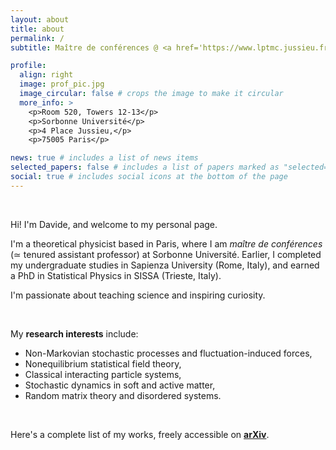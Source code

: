 ```yaml
---
layout: about
title: about
permalink: /
subtitle: Maître de conférences @ <a href='https://www.lptmc.jussieu.fr/users/venturelli'>LPTMC</a>, Sorbonne Université (Paris, France)

profile:
  align: right
  image: prof_pic.jpg
  image_circular: false # crops the image to make it circular
  more_info: >
    <p>Room 520, Towers 12-13</p>
    <p>Sorbonne Université</p>
    <p>4 Place Jussieu,</p>
    <p>75005 Paris</p>

news: true # includes a list of news items
selected_papers: false # includes a list of papers marked as "selected={true}"
social: true # includes social icons at the bottom of the page
---
```


<p>&nbsp;</p>
Hi! I'm Davide, and welcome to my personal page.

I'm a theoretical physicist based in Paris, where I am <i>maître de conférences</i> (&simeq; tenured assistant professor) at Sorbonne Université. Earlier, I completed my undergraduate studies in Sapienza University (Rome, Italy), and earned a PhD in Statistical Physics in SISSA (Trieste, Italy). 

I'm passionate about teaching science and inspiring curiosity.

<p>&nbsp;</p>
<p>My <strong>research interests</strong> include:</p>
<ul>
<li>Non-Markovian stochastic processes and fluctuation-induced forces,</li>
<li>Nonequilibrium statistical field theory,</li>
<li>Classical interacting particle systems,</li>
<li>Stochastic dynamics in soft and active matter,</li>
<li>Random matrix theory and disordered systems.</li>
</ul>
<p>&nbsp;</p>

<p>Here's a complete list of my works, freely accessible on <a href="https://arxiv.org/a/venturelli_d_2.html"><b>arXiv</b></a>.</p>
<p>&nbsp;</p>
